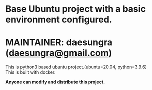 # Base Ubuntu project with a basic environment configured.
# MAINTAINER: daesungra (daesungra@gmail.com)

This is python3 based ubuntu project.(ubuntu=20.04, python=3.9.6)<br/>
This is built with docker.

**Anyone can modify and distribute this project.**

